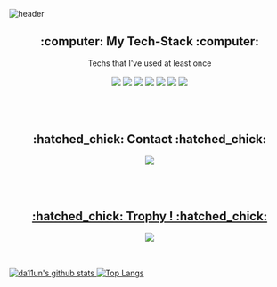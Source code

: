 ![header](https://capsule-render.vercel.app/api?type=waving&color=timeGradient&height=200&section=header&text=Welcome%20to%20my%20Github👋&fontSize=60)

<h2 align=center>:computer: My Tech-Stack :computer:</h2>
<div align=center>
  Techs that I've used at least once<br>
  <br>
  <img src="https://img.shields.io/badge/-Oracle-%23F80000?logo=Oracle&logoColor=white"/>  
  <img src="https://img.shields.io/badge/-JavaScript-%23F7DF1E?logo=JavaScript&logoColor=white"/>     
  <img src="https://img.shields.io/badge/-HTML-%23E34F26?logo=HTML5&logoColor=white"/>     
  <img src="https://img.shields.io/badge/-CSS-%231572B6?logo=CSS3&logoColor=white"/>       
  <img src="https://img.shields.io/badge/-Spring-%236DB33F?logo=Spring&logoColor=white"/>
  <img src="https://img.shields.io/badge/java-007396?logo=java&logoColor=white"> 
    <img src="https://img.shields.io/badge/github-181717?logo=github&logoColor=white">
</div>
<br>
<br>
<br>
<h2 align=center>:hatched_chick: Contact :hatched_chick:</h2>
<div align=center>
  <a href='mailto:daeun32174@gmail.com'/> <img src="https://img.shields.io/badge/-Email-%23EA4335?logo=Gmail&logoColor=white"/>      
</div>
<br>
<br>
<br>
<h2 align=center>:hatched_chick: Trophy ! :hatched_chick:</h2>
<div align=center>
  <img src='https://github-profile-trophy.vercel.app/?username=da11un' />
</div>
<br><br>

![da11un's github stats](https://github-readme-stats.vercel.app/api?username=da11un&show_icons=true)
[![Top Langs](https://github-readme-stats.vercel.app/api/top-langs/?username=da11un&hide_border=True)](https://github.com/anuraghazra/github-readme-stats)

